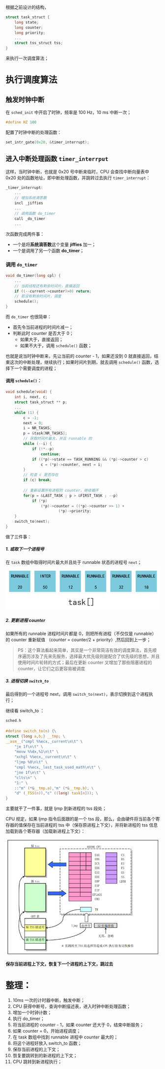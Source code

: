 根据之前设计的结构，

````c
struct task_struct {
    long state;
    long counter;
    long priority;
    ...
    struct tss_struct tss;
}
````

来执行一次调度算法；



# 执行调度算法

## 触发时钟中断

在 `sched_init` 中开启了时钟，频率是 100 Hz，10 ms 中断一次；

````c
#define HZ 100
````

配置了时钟中断的处理函数：

````c
set_intr_gate(0x20, &timer_interrupt);
````



## 进入中断处理函数 `timer_interrput`

这样，当时钟中断，也就是 0x20 号中断来临时，CPU 会查找中断向量表中 0x20 处的函数地址，即中断处理函数，并跳转过去执行 `timer_interrupt`：

````c
_timer_interrupt:
    ...
    // 增加系统滴答数
    incl _jiffies
    ...
    // 调用函数 do_timer
    call _do_timer
    ...
````

次函数完成两件事：

- 一个是将**系统滴答数**这个变量 **jiffies** 加一；
- 一个是调用了另一个函数 **do_timer**；

### 调用 `do_timer`

````c
void do_timer(long cpl) {
    ...
    // 当前线程还有剩余时间片，直接返回
    if ((--current->counter)>0) return;
    // 若没有剩余时间片，调度
    schedule();
}
````

而 `do_timer` 也很简单：

- 首先令当前进程的时间片减一；
- 判断此时 counter 是否大于 0；
    - 如果大于，直接返回；
    - 如果不大于，调用 `schedule()` 函数；

也就是说当时钟中断来，先让当前的 counter - 1，如果还没到 0 就直接返回，结束这次的中断处理，继续执行；如果时间片到期，就去调用 `schedule()` 函数，选择下一个需要调度的进程；

#### 调用 `schedule()`：

````c
void schedule(void) {
    int i, next, c;
    struct task_struct ** p;
    ...
    while (1) {
        c = -1;
        next = 0;
        i = NR_TASKS;
        p = &task[NR_TASKS];
        // 获取时间片最大，并且 runnable 的
        while (--i) {
            if (!*--p)
                continue;
            if ((*p)->state == TASK_RUNNING && (*p)->counter > c)
                c = (*p)->counter, next = i;
        }
        // 检查 c 是否存在
        if (c) break;
        
        // 重新设置所有进程的 counter，继续循环
        for(p = &LAST_TASK ; p > &FIRST_TASK ; --p)
            if (*p)
                (*p)->counter = ((*p)->counter >> 1) +
                        (*p)->priority;
    }
    switch_to(next);
}
````

做了三件事：

##### 1. 或取下一个进程号

在 `task` 数组中取得时间片最大并且处于 runnable 状态的进程号 `next`；

<img src="./pics/25-执行一次调度算法.assets/640 (1).gif" alt="640 (1)" style="zoom:80%;" />

##### 2. 更新进程 counter

如果所有的 runnable 进程时间片都是 0，则把所有进程（不仅仅是 runnable）的 counter 重新赋值 （counter = counter/2 + priority）,然后回到上一步；

> PS：这个算法看起来简单，其实是一个非常简洁有效的调度算法，首先顺序遍历涉及了先来先服务，选择最大优先级则是配合了优先级的思想，并且使用时间片轮转的方式；最后在更新 counter 又增加了那些阻塞进程的 counter，让它们之后更容易被调度

##### 3. 进程切换 `switch_to`

最后得到的一个进程号 next，调用 `switch_to(next)`，表示切换到这个进程执行；

继续看 switch_to ：

````c
sched.h

#define switch_to(n) {\
struct {long a,b;} __tmp; \
__asm__("cmpl %%ecx,_current\n\t" \
    "je 1f\n\t" \
    "movw %%dx,%1\n\t" \
    "xchgl %%ecx,_current\n\t" \
    "ljmp %0\n\t" \
    "cmpl %%ecx,_last_task_used_math\n\t" \
    "jne 1f\n\t" \
    "clts\n" \
    "1:" \
    ::"m" (*&__tmp.a),"m" (*&__tmp.b), \
    "d" (_TSS(n)),"c" ((long) task[n])); \
}
````

主要就干了一件事，就是 ljmp 到新进程的 tss 段处；

CPU 规定，如果 ljmp 指令后面跟的是一个 tss 段，那么，会由硬件将当前各个寄存器的值保存在当前进程的 tss 中（保存原进程上下文），并将新进程的 tss 信息加载到各个寄存器（加载新进程上下文）：

<img src="./pics/25-执行一次调度算法.assets/640 (11).png" alt="640 (11)" style="zoom: 80%;" />

**保存当前进程上下文，恢复下一个进程的上下文，跳过去**



# 整理：

1. 10ms 一次的计时器中断，触发中断；
2.  CPU 获得中断号，查询中断描述表，进入时钟中断处理函数；
3. 增加一个时钟计数；
4. 执行 do_timer；
5. 将当前进程的 counter - 1，如果 counter 还大于 0，结束中断服务；
6. 如果 counter = 0，开始进程调度；
7. 在 task 数组中找到 runnable 进程中 counter 最大的；
8. 将这个进程好放入 switch_to 函数；
9. 保存当前进程的上下文；
10. 恢复要跳转到的新进程的上下文；
11. CPU 跳转到新进程执行；



